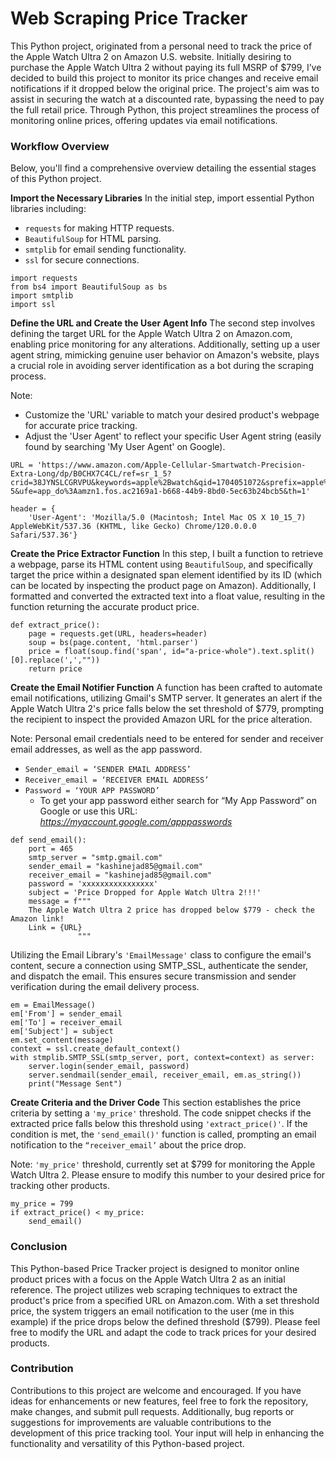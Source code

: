 # Web Scraping Price Tracker

This Python project, originated from a personal need to track the price of the Apple Watch Ultra 2 on Amazon U.S. website. Initially desiring to purchase the Apple Watch Ultra 2 without paying its full MSRP of $799, I’ve decided to build this project to monitor its price changes and receive email notifications if it dropped below the original price. 
The project's aim was to assist in securing the watch at a discounted rate, bypassing the need to pay the full retail price. Through Python, this project streamlines the process of monitoring online prices, offering updates via email notifications.

### Workflow Overview
Below, you'll find a comprehensive overview detailing the essential stages of this Python project.

**Import the Necessary Libraries**
In the initial step, import essential Python libraries including:
+ `requests` for making HTTP requests.
+ `BeautifulSoup` for HTML parsing.
+ `smtplib` for email sending functionality.
+ `ssl` for secure connections. 

```
import requests
from bs4 import BeautifulSoup as bs
import smtplib
import ssl
```

**Define the URL and Create the User Agent Info**
The second step involves defining the target URL for the Apple Watch Ultra 2 on Amazon.com, enabling price monitoring for any alterations. Additionally, setting up a user agent string, mimicking genuine user behavior on Amazon's website, plays a crucial role in avoiding server identification as a bot during the scraping process.

Note: 
+ Customize the 'URL' variable to match your desired product's webpage for accurate price tracking.
+ Adjust the 'User Agent' to reflect your specific User Agent string (easily found by searching 'My User Agent' on Google).

```
URL = 'https://www.amazon.com/Apple-Cellular-Smartwatch-Precision-Extra-Long/dp/B0CHX7C4CL/ref=sr_1_5?crid=38JYNSLCGRVPU&keywords=apple%2Bwatch&qid=1704051072&sprefix=apple%2Bwatch%2Caps%2C116&sr=8-5&ufe=app_do%3Aamzn1.fos.ac2169a1-b668-44b9-8bd0-5ec63b24bcb5&th=1'

header = {
    'User-Agent': 'Mozilla/5.0 (Macintosh; Intel Mac OS X 10_15_7) AppleWebKit/537.36 (KHTML, like Gecko) Chrome/120.0.0.0 Safari/537.36'}
```

**Create the Price Extractor Function**
In this step, I built a function to retrieve a webpage, parse its HTML content using `BeautifulSoup`, and specifically target the price within a designated span element identified by its ID (which can be located by inspecting the product page on Amazon). Additionally, I formatted and converted the extracted text into a float value, resulting in the function returning the accurate product price.

```
def extract_price():
    page = requests.get(URL, headers=header)
    soup = bs(page.content, 'html.parser')
    price = float(soup.find('span', id="a-price-whole").text.split()[0].replace(',',""))
    return price
```

**Create the Email Notifier Function**
A function has been crafted to automate email notifications, utilizing Gmail's SMTP server. It generates an alert if the Apple Watch Ultra 2's price falls below the set threshold of $779, prompting the recipient to inspect the provided Amazon URL for the price alteration. 

Note: Personal email credentials need to be entered for sender and receiver email addresses, as well as the app password.
+ `Sender_email = ‘SENDER EMAIL ADDRESS’`
+ `Receiver_email = ‘RECEIVER EMAIL ADDRESS’`
+ `Password = ‘YOUR APP PASSWORD’`
  + To get your app password either search for “My App Password” on Google or use this URL: *https://myaccount.google.com/apppasswords*

```
def send_email():
    port = 465
    smtp_server = "smtp.gmail.com"
    sender_email = "kashinejad85@gmail.com"
    receiver_email = "kashinejad85@gmail.com"
    password = 'xxxxxxxxxxxxxxxx'
    subject = 'Price Dropped for Apple Watch Ultra 2!!!'
    message = f"""
    The Apple Watch Ultra 2 price has dropped below $779 - check the Amazon link!
    Link = {URL}
               """
```

Utilizing the Email Library's `'EmailMessage'` class to configure the email's content, secure a connection using SMTP_SSL, authenticate the sender, and dispatch the email. This ensures secure transmission and sender verification during the email delivery process.

```
em = EmailMessage()
em['From'] = sender_email
em['To'] = receiver_email
em['Subject'] = subject
em.set_content(message)
context = ssl.create_default_context()
with stmplib.SMTP_SSL(smtp_server, port, context=context) as server:
    server.login(sender_email, password)
    server.sendmail(sender_email, receiver_email, em.as_string())
    print("Message Sent")
```

**Create Criteria and the Driver Code**
This section establishes the price criteria by setting a `'my_price'` threshold. The code snippet checks if the extracted price falls below this threshold using `'extract_price()'`. If the condition is met, the `'send_email()'` function is called, prompting an email notification to the `“receiver_email’` about the price drop.

Note: `'my_price'` threshold, currently set at $799 for monitoring the Apple Watch Ultra 2. Please ensure to modify this number to your desired price for tracking other products.

```
my_price = 799
if extract_price() < my_price:
    send_email()
```

### Conclusion
This Python-based Price Tracker project is designed to monitor online product prices with a focus on the Apple Watch Ultra 2 as an initial reference. The project utilizes web scraping techniques to extract the product's price from a specified URL on Amazon.com. With a set threshold price, the system triggers an email notification to the user (me in this example) if the price drops below the defined threshold ($799).
Please feel free to modify the URL and adapt the code to track prices for your desired products.

### Contribution
Contributions to this project are welcome and encouraged. If you have ideas for enhancements or new features, feel free to fork the repository, make changes, and submit pull requests. Additionally, bug reports or suggestions for improvements are valuable contributions to the development of this price tracking tool. Your input will help in enhancing the functionality and versatility of this Python-based project.
